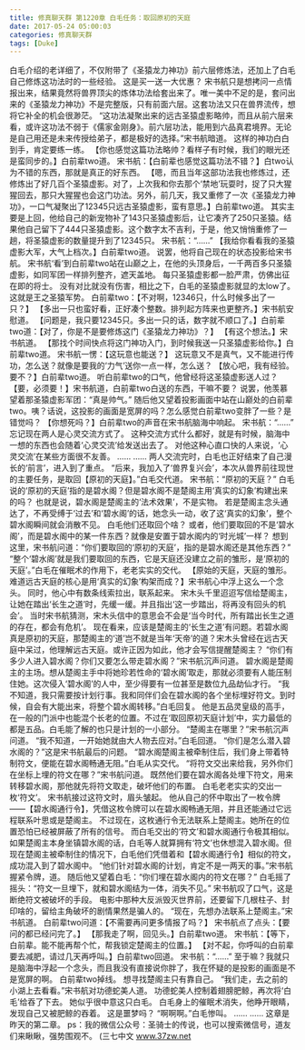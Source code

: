 ```yaml
---
title: 修真聊天群 第1220章 白毛任务：取回原初的天庭
date: 2017-05-24 05:00:03
categories: 修真聊天群
tags: [Duke]
---
```


白毛介绍的老详细了，不仅附带了《圣猿龙力神功》前六层修炼法，还加上了白毛自己修炼这功法时的一些经验。
这是买一送一大优惠？
宋书航只是想拷问一点情报出来，结果竟然将兽界顶尖的炼体功法给套出来了。唯一美中不足的是，套问出来的《圣猿龙力神功》不是完整版，只有前面六层。这套功法又只在兽界流传，想将它补全的机会很渺茫。
“这功法凝聚出来的远古圣猿虚影略帅，而且从前六层来看，或许这功法不弱于《儒家金刚身》。前六层功法，能用到六品真君境界。无论是自己用还是未来传授给弟子，都是极好的选择。”宋书航暗道。
这样的神功白白到手，肯定要练一练。
【你也感觉这篇功法略帅？看样子有时候，我们的眼光还是蛮同步的。】白前辈two道。
宋书航：【白前辈也感觉这篇功法不错？】白two认为不错的东西，那就是真正的好东西。
【嗯，而且当年这部功法我也修炼过，还修炼出了好几百个圣猿虚影。对了，上次我和你去那个‘禁地’玩耍时，捉了只大猩猩回去，那只大猩猩也会这门功法。另外，前几天，我又重修了一次《圣猿龙力神功》，一口气凝聚出了12345只远古圣猿虚影，蛮有意思。】白前辈two道。
其实主要是上回，他给自己的新宠物补了143只圣猿虚影后，让它凑齐了250只圣猿。结果他自己留下了444只圣猿虚影。这个数字太不吉利，于是，他又悄悄重修了一趟，将圣猿虚影的数量提升到了12345只。
宋书航：“……”
【我给你看看我的圣猿虚影大军，大气上档次。】白前辈two道。
说罢，他将自己现在的状态投影给宋书航。
宋书航‘看’到白前辈two站在山巅之上，在他的头顶身后，一千两百多只圣猿虚影，如同军团一样排列整齐，遮天盖地。
每只圣猿虚影都一脸严肃，仿佛出征在即的将士。
没有对比就没有伤害，相比之下，白毛的圣猿虚影就显的太low了。
这就是王之圣猿军势。
白前辈two：【不对啊，12346只，什么时候多出了一只？】
【多出一只也蛮好看，正好凑个整数。排列起方阵来也更整齐。】宋书航安慰道。
【问题是，我只要12345只。多出一只的话，数字就不顺口了。】白前辈two道：【对了，你是不是要修炼这门《圣猿龙力神功》？】
【有这个想法。】宋书航道。
【那找个时间快点将这门神功入门，到时候我送一只圣猿虚影给你。】白前辈two道。
宋书航一愣：【这玩意也能送？】
这玩意又不是真气，又不能进行传功，怎么送？就像是要我的‘力气’送你一点一样，怎么送？
【放心吧，我有经验。要不？】白前辈two道。
听白前辈two的口气，他曾经将这圣猿虚影送人过？
【要，必须要！】宋书航道，白前辈two白送的东西，干嘛不要？
说罢，他羡慕望着那圣猿虚影军团：“真是帅气。”
随后他又望着投影画面中站在山巅处的白前辈two。咦？话说，这投影的画面是宽屏的吗？怎么感觉白前辈two变胖了一些？是错觉吗？
【你想死吗？】白前辈two的声音在宋书航脑海中响起。
宋书航：“……”
忘记现在两人是心灵交流方式了。
这种交流方式什么都好，就是有时候，脑海中一想的东西也会随着‘心灵交流’给发送出去了。
对他这种心直口快的人来说，‘心灵交流’在某些方面很不友善。
……
……
两人交流完时，白毛也正好结束了自己漫长的‘前言’，进入到了重点。
“后来，我加入了‘兽界复兴会’，本次从兽界前往现世的主要任务，是取回【原初的天庭】。”白毛交代道。
宋书航：“原初的天庭？”
白毛说的‘原初的天庭’指的是碧水阁？但是碧水阁不是楚阁主用‘真实的幻象’构建出来的吗？
也就是说，碧水阁是楚阁主的‘法术效果’，不是实物。
若是楚阁主念头通达了，不再受缚于‘过去’和‘碧水阁’的话，她念头一动，收了这‘真实的幻象’，整个碧水阁瞬间就会消散不见。
白毛他们还取回个啥？
或者，他们要取回的不是‘碧水阁’，而是碧水阁中的某一件东西？就像是安置于碧水阁内的‘时光城’一样？
想到这里，宋书航问道：“你们要取回的‘原初的天庭’，指的是碧水阁还是其他东西？”
“整个‘碧水阁’就是我们要取回的东西，它是天庭还没建立之前的雏形，是‘原初的天庭’。”白毛在催眠术的作用下，老老实实的交代。
【原始的天庭，天庭的雏形。难道远古天庭的核心是用‘真实的幻象’构架而成？】宋书航心中浮上这么一个念头。
同时，他心中有数条线索拉出，联系起来。
宋木头千里迢迢写信给楚阁主，让她在踏出‘长生之道’时，先缓一缓。并且指出‘这一步踏出，将再没有回头的机会’。
当时宋书航猜测，宋木头信中的意思会不会是‘当今时代，所有踏出长生之道的存在，都会有危机’。
现在看来，应该是楚阁主的‘长生之道’有问题。若碧水阁真是原初的天庭，那楚阁主的‘道’岂不就是当年‘天帝’的道？宋木头曾经在远古天庭中呆过，他理解远古天庭。或许正因为如此，他才会写信提醒楚阁主？
“你们有多少人进入碧水阁？你们又要怎么带走碧水阁？”宋书航沉声问道。
碧水阁是楚阁主的主场。想从楚阁主手中将她珍若性命的‘碧水阁’取走，那就必须要有人能压制住她。这次侵入‘碧水阁’的人中，至少得要有一位甚至是数位九品劫仙才行。
“我不知道，我只需要按计划行事。我和同伴们会在碧水阁的各个坐标埋好符文。到时候，自会有大能出来，将整个碧水阁转移。”白毛回复。
他是五品灵皇级的高手，在一般的门派中也能混个长老的位置。不过在‘取回原初天庭计划’中，实力最低的都是五品。白毛能了解的也只是计划的一小部分。
“楚阁主在哪里？”宋书航沉声问道。
“我不知道，一开始她就由大人物去应对。”白毛回道。
“你们是怎么潜入碧水阁的？”这是宋书航最后的问题。
“碧水阁楚阁主被牵制住后，我们身上带着特制符文，便能在碧水阁畅通无阻。”白毛从实交代。
“将符文交出来给我，另外你们在坐标上埋的符文在哪？”宋书航问道。
既然他们要在碧水阁各处埋下符文，用来转移碧水阁，那他就先将符文取走，破坏他们的布置。
白毛老老实实的交出一枚‘符文’。
宋书航接过这符文时，眉头皱起。
他从自己的怀中取出了一枚令牌——【碧水阁通行令】，凭借这枚令牌可以在碧水阁畅通无阻，并且还能通过它远程联系叶思或是楚阁主。
不过现在，这枚通行令无法联系上楚阁主。她所在的位置恐怕已经被屏蔽了所有的信号。
而白毛交出的‘符文’和碧水阁通行令极其相似。
如果楚阁主本身坐镇碧水阁的话，白毛等人就算拥有‘符文’也休想混入碧水阁。但现在楚阁主被牵制住的情况下，白毛他们凭借着和【碧水阁通行令】相似的符文，成功混入到了碧水阁中。
“他们针对碧水阁的计划，肯定不是一两天的事。”宋书航握紧令牌，道。
随后他又望着白毛：“你们埋在碧水阁内的符文在哪？”
白毛摇了摇头：“符文一旦埋下，就和碧水阁结为一体，消失不见。”
宋书航叹了口气，这是断绝符文被破坏的手段。
电影中那种大反派毁灭世界前，还要留下几根柱子、封印啥的，留给主角破坏的剧情果然是骗人的。
“现在，先想办法联系上楚阁主。”宋书航道。
白前辈two问道：【不需要再问更多情报了吗？】
宋书航点了点头：【要问的都已经问完了。】
【那我走了啊，回见头。】白前辈two道。
宋书航：【等下，白前辈。能不能再帮个忙，帮我锁定楚阁主的位置。】
【对不起，你呼叫的白前辈要去减肥，请过几天再呼叫。】白前辈two回道。
宋书航：“……”
至于嘛？我就只是脑海中浮起一个念头，而且我没有直接说你胖了，我在怀疑的是投影的画面是不是宽屏的啊。
白前辈two掉线。
想寻找楚阁主只有靠自己。
“我们走，去之前的小湖上去看看。”宋书航对功德蛇美人道。
功德蛇美人控制着翅膀肥鲸，再次将‘白毛’给吞了下去。
她似乎很中意这只白毛。
白毛身上的催眠术消失，他睁开眼睛，发现自己又被肥鲸的吞着。
这是噩梦吗？
“啊啊啊。”白毛惨叫。
……
……
这章是昨天的第二章。
ps：我的微信公众号：圣骑士的传说，也可以搜索微信号，道友们来瞅瞅，强势围观不。
(三七中文 www.37zw.net